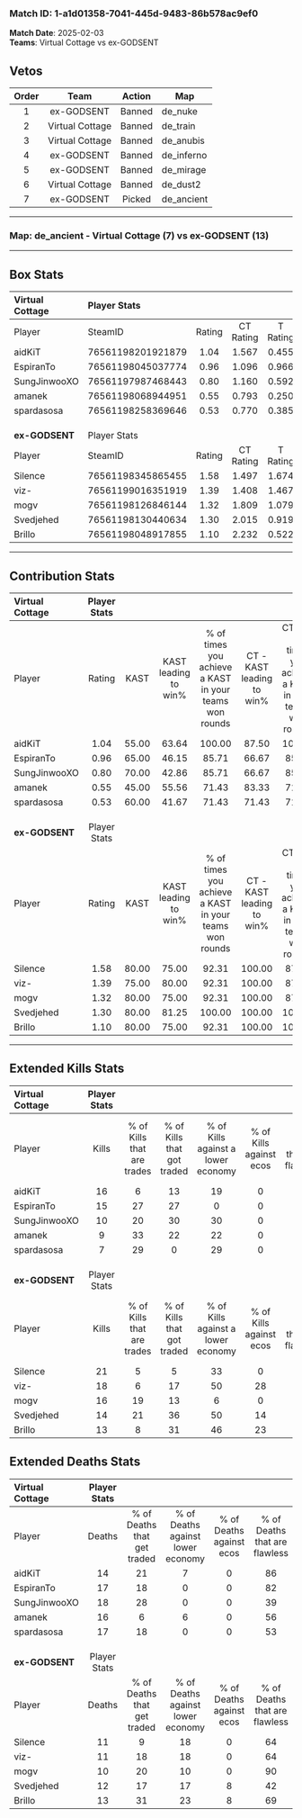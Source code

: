 ### Match ID: 1-a1d01358-7041-445d-9483-86b578ac9ef0  
**Match Date**: 2025-02-03  
**Teams**: Virtual Cottage vs ex-GODSENT  

## Vetos  

| Order | Team | Action | Map |
| :---: | :--: | :----: | --- |
| 1 | ex-GODSENT | Banned | de_nuke |
| 2 | Virtual Cottage | Banned | de_train |
| 3 | Virtual Cottage | Banned | de_anubis |
| 4 | ex-GODSENT | Banned | de_inferno |
| 5 | ex-GODSENT | Banned | de_mirage |
| 6 | Virtual Cottage | Banned | de_dust2 |
| 7 | ex-GODSENT | Picked | de_ancient |

---  

### **Map**: de_ancient - Virtual Cottage (7) vs ex-GODSENT (13)  
---  

## Box Stats  

| **Virtual Cottage** | Player Stats      |        |           |          |       |       |       |         |        |      |     |
| :- | :- | :-: | :-: | :-: | :-: | :-: | :-: | :-: | :-: | :-: | :-: |
| Player              | SteamID           | Rating | CT Rating | T Rating | KAST  |  ADR  | Kills | Assists | Deaths | K/D  | HS% |
| aidKiT              | 76561198201921879 |  1.04  |   1.567   |  0.455   | 55.00 | 81.6  |  16   |    0    |   14   | 1.14 | 31  |
| EspiranTo           | 76561198045037774 |  0.96  |   1.096   |  0.966   | 65.00 | 71.3  |  15   |    1    |   17   | 0.88 | 60  |
| SungJinwooXO        | 76561197987468443 |  0.80  |   1.160   |  0.592   | 70.00 | 76.0  |  10   |    6    |   18   | 0.56 | 40  |
| amanek              | 76561198068944951 |  0.55  |   0.793   |  0.250   | 45.00 | 56.6  |   9   |    3    |   16   | 0.56 | 44  |
| spardasosa          | 76561198258369646 |  0.53  |   0.770   |  0.385   | 60.00 | 50.0  |   7   |    5    |   17   | 0.41 | 71  |
|                     |                   |        |           |          |       |       |       |         |        |      |     |
|                     |                   |        |           |          |       |       |       |         |        |      |     |
|                     |                   |        |           |          |       |       |       |         |        |      |     |
| **ex-GODSENT**      | Player Stats      |        |           |          |       |       |       |         |        |      |     |
| Player              | SteamID           | Rating | CT Rating | T Rating | KAST  |  ADR  | Kills | Assists | Deaths | K/D  | HS% |
| Silence             | 76561198345865455 |  1.58  |   1.497   |  1.674   | 80.00 | 94.2  |  21   |    3    |   11   | 1.91 |  9  |
| viz-                | 76561199016351919 |  1.39  |   1.408   |  1.467   | 75.00 | 91.1  |  18   |    1    |   11   | 1.64 | 50  |
| mogv                | 76561198126846144 |  1.32  |   1.809   |  1.079   | 80.00 | 73.8  |  16   |    2    |   10   | 1.60 | 81  |
| Svedjehed           | 76561198130440634 |  1.30  |   2.015   |  0.919   | 80.00 | 102.2 |  14   |    8    |   12   | 1.17 | 42  |
| Brillo              | 76561198048917855 |  1.10  |   2.232   |  0.522   | 80.00 | 66.7  |  13   |    5    |   13   | 1.00 | 46  |
---  

## Contribution Stats  

| **Virtual Cottage** | Player Stats |       |                      |                                                        |                           |                                                             |                          |                                                            |
| :- | :-: | :-: | :-: | :-: | :-: | :-: | :-: | :-: |
| Player              |    Rating    | KAST  | KAST leading to win% | % of times you achieve a KAST in your teams won rounds | CT - KAST leading to win% | CT - % of times you achieve a KAST in your teams won rounds | T - KAST leading to win% | T - % of times you achieve a KAST in your teams won rounds |
| aidKiT              |     1.04     | 55.00 |        63.64         |                         100.00                         |           87.50           |                           100.00                            |           0.00           |                            0.00                            |
| EspiranTo           |     0.96     | 65.00 |        46.15         |                         85.71                          |           66.67           |                            85.71                            |           0.00           |                            0.00                            |
| SungJinwooXO        |     0.80     | 70.00 |        42.86         |                         85.71                          |           66.67           |                            85.71                            |           0.00           |                            0.00                            |
| amanek              |     0.55     | 45.00 |        55.56         |                         71.43                          |           83.33           |                            71.43                            |           0.00           |                            0.00                            |
| spardasosa          |     0.53     | 60.00 |        41.67         |                         71.43                          |           71.43           |                            71.43                            |           0.00           |                            0.00                            |
|                     |              |       |                      |                                                        |                           |                                                             |                          |                                                            |
|                     |              |       |                      |                                                        |                           |                                                             |                          |                                                            |
|                     |              |       |                      |                                                        |                           |                                                             |                          |                                                            |
| **ex-GODSENT**      | Player Stats |       |                      |                                                        |                           |                                                             |                          |                                                            |
| Player              |    Rating    | KAST  | KAST leading to win% | % of times you achieve a KAST in your teams won rounds | CT - KAST leading to win% | CT - % of times you achieve a KAST in your teams won rounds | T - KAST leading to win% | T - % of times you achieve a KAST in your teams won rounds |
| Silence             |     1.58     | 80.00 |        75.00         |                         92.31                          |          100.00           |                            87.50                            |          55.56           |                           100.00                           |
| viz-                |     1.39     | 75.00 |        80.00         |                         92.31                          |          100.00           |                            87.50                            |          62.50           |                           100.00                           |
| mogv                |     1.32     | 80.00 |        75.00         |                         92.31                          |          100.00           |                            87.50                            |          55.56           |                           100.00                           |
| Svedjehed           |     1.30     | 80.00 |        81.25         |                         100.00                         |          100.00           |                           100.00                            |          62.50           |                           100.00                           |
| Brillo              |     1.10     | 80.00 |        75.00         |                         92.31                          |          100.00           |                           100.00                            |          50.00           |                           80.00                            |
---  

## Extended Kills Stats  

| **Virtual Cottage** | Player Stats |                            |                            |                                    |                         |                              |                                 |                                       |                    |           |
| :- | :-: | :-: | :-: | :-: | :-: | :-: | :-: | :-: | :-: | :-: |
| Player              |    Kills     | % of Kills that are trades | % of Kills that got traded | % of Kills against a lower economy | % of Kills against ecos | % of Kills that are flawless | % of Kills that are close duels | % of Kills that are assisted by flash | Pistol Round Kills | AWP Kills |
| aidKiT              |      16      |             6              |             13             |                 19                 |            0            |              75              |               13                |                   6                   |         12         |     1     |
| EspiranTo           |      15      |             27             |             27             |                 0                  |            0            |              47              |               13                |                   7                   |         0          |     2     |
| SungJinwooXO        |      10      |             20             |             30             |                 30                 |            0            |              50              |                0                |                   0                   |         0          |     0     |
| amanek              |      9       |             33             |             22             |                 22                 |            0            |              78              |                0                |                  11                   |         1          |     1     |
| spardasosa          |      7       |             29             |             0              |                 29                 |            0            |              86              |                0                |                   0                   |         0          |     0     |
|                     |              |                            |                            |                                    |                         |                              |                                 |                                       |                    |           |
|                     |              |                            |                            |                                    |                         |                              |                                 |                                       |                    |           |
|                     |              |                            |                            |                                    |                         |                              |                                 |                                       |                    |           |
| **ex-GODSENT**      | Player Stats |                            |                            |                                    |                         |                              |                                 |                                       |                    |           |
| Player              |    Kills     | % of Kills that are trades | % of Kills that got traded | % of Kills against a lower economy | % of Kills against ecos | % of Kills that are flawless | % of Kills that are close duels | % of Kills that are assisted by flash | Pistol Round Kills | AWP Kills |
| Silence             |      21      |             5              |             5              |                 33                 |            0            |              76              |                5                |                   0                   |         9          |     4     |
| viz-                |      18      |             6              |             17             |                 50                 |           28            |              67              |               11                |                   6                   |         0          |     0     |
| mogv                |      16      |             19             |             13             |                 6                  |            0            |              56              |               13                |                   0                   |         0          |     4     |
| Svedjehed           |      14      |             21             |             36             |                 50                 |           14            |              57              |               14                |                  14                   |         0          |     1     |
| Brillo              |      13      |             8              |             31             |                 46                 |           23            |              46              |               15                |                   0                   |         0          |     1     |
## Extended Deaths Stats  

| **Virtual Cottage** | Player Stats |                             |                                   |                          |                               |                            |                           |               |
| :- | :-: | :-: | :-: | :-: | :-: | :-: | :-: | :-: |
| Player              |    Deaths    | % of Deaths that get traded | % of Deaths against lower economy | % of Deaths against ecos | % of Deaths that are flawless | % of Deaths that are close | % of Deaths while blinded | Deaths to AWP |
| aidKiT              |      14      |             21              |                 7                 |            0             |              86               |             14             |            14             |       0       |
| EspiranTo           |      17      |             18              |                 0                 |            0             |              82               |             6              |             6             |       4       |
| SungJinwooXO        |      18      |             28              |                 0                 |            0             |              39               |             22             |             0             |       1       |
| amanek              |      16      |              6              |                 6                 |            0             |              56               |             6              |             0             |       1       |
| spardasosa          |      17      |             18              |                 0                 |            0             |              53               |             6              |             0             |       3       |
|                     |              |                             |                                   |                          |                               |                            |                           |               |
|                     |              |                             |                                   |                          |                               |                            |                           |               |
|                     |              |                             |                                   |                          |                               |                            |                           |               |
| **ex-GODSENT**      | Player Stats |                             |                                   |                          |                               |                            |                           |               |
| Player              |    Deaths    | % of Deaths that get traded | % of Deaths against lower economy | % of Deaths against ecos | % of Deaths that are flawless | % of Deaths that are close | % of Deaths while blinded | Deaths to AWP |
| Silence             |      11      |              9              |                18                 |            0             |              64               |             9              |             9             |       6       |
| viz-                |      11      |             18              |                18                 |            0             |              64               |             9              |             0             |       3       |
| mogv                |      10      |             20              |                10                 |            0             |              90               |             0              |             0             |       1       |
| Svedjehed           |      12      |             17              |                17                 |            8             |              42               |             17             |             8             |       3       |
| Brillo              |      13      |             31              |                23                 |            8             |              69               |             0              |             8             |       0       |
